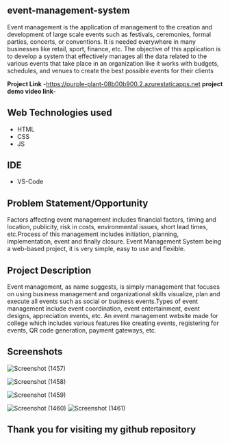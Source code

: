 ## event-management-system
Event management is the application of management to the creation and development of large scale events such as festivals, ceremonies, formal parties, concerts, or conventions. It is needed everywhere in many businesses like retail, sport, finance, etc. The objective of this application is to develop a system that effectively manages all the data related to the various events that take place in an organization like it works with budgets, schedules, and venues to create the best possible events for their clients

**Project Link** -https://purple-plant-08b00b900.2.azurestaticapps.net
**project demo video link**-

## Web Technologies used
- HTML
- CSS
- JS 
## IDE
- VS-Code
## Problem Statement/Opportunity
Factors affecting event management includes financial factors, timing and location, publicity, risk in costs, environmental issues, short lead times, etc.Process of this management includes initiation, planning, implementation, event and finally closure.
Event Management System being a web-based project, it is very simple, easy to use and flexible.

## Project Description
Event management, as name suggests, is simply management that focuses on using business management and organizational skills visualize, plan and execute all events such as social or business events.Types of event management include event coordination, event entertainment, event designs, appreciation events, etc.
An event management website made for college which includes various features like creating events, registering for events, QR code generation, payment gateways, etc.

## Screenshots
![Screenshot (1457)](https://user-images.githubusercontent.com/89301294/170825747-9bacb1d9-44a9-4bf4-a6ca-a9e096ef10c9.png)


![Screenshot (1458)](https://user-images.githubusercontent.com/89301294/170825781-5e1bb04b-e226-4d04-97f8-007564212d3b.png)

![Screenshot (1459)](https://user-images.githubusercontent.com/89301294/170825820-7652fbf3-fd69-4e0f-bdb4-08878a49b9cb.png)

![Screenshot (1460)](https://user-images.githubusercontent.com/89301294/170825834-2048507e-7912-49e0-a496-987b311732bf.png)
![Screenshot (1461)](https://user-images.githubusercontent.com/89301294/170825845-b385cda9-5ffc-4bd9-885c-526e15bf8951.png)

## Thank you for visiting my github repository

